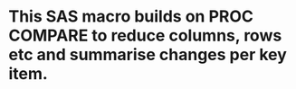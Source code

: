 # This SAS macro builds on PROC COMPARE to reduce columns, rows etc and summarise changes per key item.